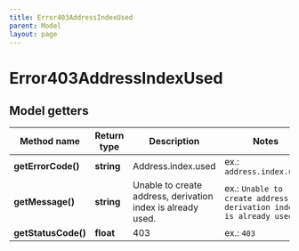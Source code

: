 ```yaml
---
title: Error403AddressIndexUsed
parent: Model
layout: page
---
```


# Error403AddressIndexUsed

## Model getters

Method name | Return type | Description | Notes
------------ | ------------- | ------------- | -------------
**getErrorCode()** | **string** | Address.index.used | ex.: `address.index.used`
**getMessage()** | **string** | Unable to create address, derivation index is already used. | ex.: `Unable to create address, derivation index is already used.`
**getStatusCode()** | **float** | 403 | ex.: `403`

